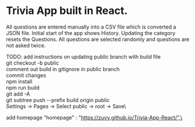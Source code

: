 # Trivia App built in React.
All questions are entered manually into a CSV file which is converted a JSON file.
Initial start of the app shows History.
Updating the category resets the Questions.
All questions are selected randomly and questions are not asked twice.

TODO: add instructions on updating public branch with build file\
git checkout -b public\
comment out build in gitignore in public branch\
commit changes\
npm install\
npm run build\
git add -A  \
git subtree push --prefix build origin public\
Settings -> Pages -> Select public -> root -> Save\

add homepage   "homepage" : "https://zuvv.github.io/Trivia-App-React/",\
